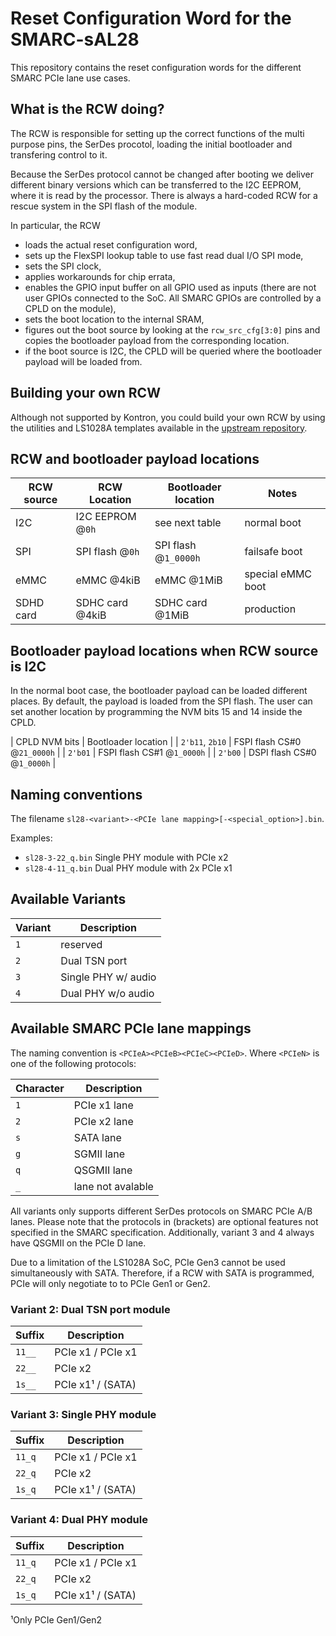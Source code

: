 # Reset Configuration Word for the SMARC-sAL28

This repository contains the reset configuration words for the different
SMARC PCIe lane use cases.

## What is the RCW doing?

The RCW is responsible for setting up the correct functions of the multi
purpose pins, the SerDes procotol, loading the initial bootloader and
transfering control to it.

Because the SerDes protocol cannot be changed after booting we deliver
different binary versions which can be transferred to the I2C EEPROM, where
it is read by the processor. There is always a hard-coded RCW for a
rescue system in the SPI flash of the module.

In particular, the RCW
* loads the actual reset configuration word,
* sets up the FlexSPI lookup table to use fast read dual I/O SPI mode,
* sets the SPI clock,
* applies workarounds for chip errata,
* enables the GPIO input buffer on all GPIO used as inputs (there are not
  user GPIOs connected to the SoC. All SMARC GPIOs are controlled by a CPLD
  on the module),
* sets the boot location to the internal SRAM,
* figures out the boot source by looking at the `rcw_src_cfg[3:0]` pins and
  copies the bootloader payload from the corresponding location.
* if the boot source is I2C, the CPLD will be queried where the bootloader
  payload will be loaded from.

## Building your own RCW

Although not supported by Kontron, you could build your own RCW by using
the utilities and LS1028A templates available in the [upstream
repository][1].

## RCW and bootloader payload locations

| RCW source | RCW Location     | Bootloader location   | Notes             |
| ---------- | ---------------- | --------------------- | ----------------- |
| I2C        | I2C EEPROM @`0h` | see next table        | normal boot       |
| SPI        | SPI flash @`0h`  | SPI flash @`1_0000h`  | failsafe boot     |
| eMMC       | eMMC @4kiB       | eMMC @1MiB            | special eMMC boot |
| SDHD card  | SDHC card @4kiB  | SDHC card @1MiB       | production        |

## Bootloader payload locations when RCW source is I2C

In the normal boot case, the bootloader payload can be loaded different
places. By default, the payload is loaded from the SPI flash. The user can
set another location by programming the NVM bits 15 and 14 inside the CPLD.

| CPLD NVM bits   | Bootloader location         |
| `2'b11`, `2b10` | FSPI flash CS#0 @`21_0000h` |
| `2'b01`         | FSPI flash CS#1 @`1_0000h`  |
| `2'b00`         | DSPI flash CS#0 @`1_0000h`  |

## Naming conventions

The filename `sl28-<variant>-<PCIe lane mapping>[-<special_option>].bin`.

Examples:

* `sl28-3-22_q.bin` Single PHY module with PCIe x2
* `sl28-4-11_q.bin` Dual PHY module with 2x PCIe x1

## Available Variants

| Variant | Description         |
| ------- | ------------------- |
| `1`     | reserved            |
| `2`     | Dual TSN port       |
| `3`     | Single PHY w/ audio |
| `4`     | Dual PHY w/o audio  |

## Available SMARC PCIe lane mappings

The naming convention is `<PCIeA><PCIeB><PCIeC><PCIeD>`. Where `<PCIeN>` is
one of the following protocols:

| Character | Description       |
| --------- | ----------------- |
| `1`       | PCIe x1 lane      |
| `2`       | PCIe x2 lane      |
| `s`       | SATA lane         |
| `g`       | SGMII lane        |
| `q`       | QSGMII lane       |
| `_`       | lane not avalable |

All variants only supports different SerDes protocols on SMARC PCIe A/B
lanes. Please note that the protocols in (brackets) are optional features
not specified in the SMARC specification. Additionally, variant 3 and 4
always have QSGMII on the PCIe D lane.

Due to a limitation of the LS1028A SoC, PCIe Gen3 cannot be used
simultaneously with SATA. Therefore, if a RCW with SATA is programmed, PCIe
will only negotiate to to PCIe Gen1 or Gen2.

### Variant 2: Dual TSN port module

| Suffix | Description        |
| ------ | ------------------ |
| `11__` | PCIe x1 / PCIe x1  |
| `22__` | PCIe x2            |
| `1s__` | PCIe x1¹ / (SATA)  |

### Variant 3: Single PHY module

| Suffix | Description        |
| ------ | ------------------ |
| `11_q` | PCIe x1 / PCIe x1  |
| `22_q` | PCIe x2            |
| `1s_q` | PCIe x1¹ / (SATA)  |

### Variant 4: Dual PHY module

| Suffix | Description        |
| ------ | ------------------ |
| `11_q` | PCIe x1 / PCIe x1  |
| `22_q` | PCIe x2            |
| `1s_q` | PCIe x1¹ / (SATA)  |

¹Only PCIe Gen1/Gen2

[1]: https://source.codeaurora.org/external/qoriq/qoriq-components/rcw/
